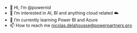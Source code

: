 - 👋 Hi, I’m @powernid
- 👀 I’m interested in AI, BI and anything cloud related ☁️
- 🌱 I’m currently learning Power BI and Azure
- 📫 How to reach me nicolas.delahousse@powerpartners.pro

<!---
powernid/powernid is a ✨ special ✨ repository because its `README.md` (this file) appears on your GitHub profile.
You can click the Preview link to take a look at your changes.
--->
